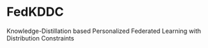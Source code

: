 # FedKDDC
Knowledge-Distillation based Personalized Federated Learning with Distribution Constraints

